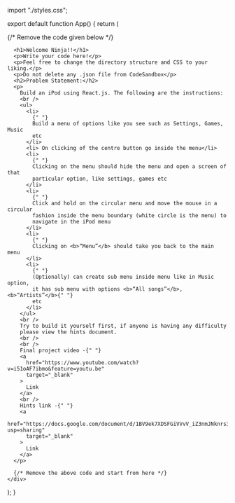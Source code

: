 import "./styles.css";

export default function App() {
  return (
    <div>
      {/* Remove the code given below */}

      <h1>Welcome Ninja!!</h1>
      <p>Write your code here!</p>
      <p>Feel free to change the directory structure and CSS to your liking.</p>
      <p>Do not delete any .json file from CodeSandbox</p>
      <h2>Problem Statement:</h2>
      <p>
        Build an iPod using React.js. The following are the instructions:
        <br />
        <ul>
          <li>
            {" "}
            Build a menu of options like you see such as Settings, Games, Music
            etc
          </li>
          <li> On clicking of the centre button go inside the menu</li>
          <li>
            {" "}
            Clicking on the menu should hide the menu and open a screen of that
            particular option, like settings, games etc
          </li>
          <li>
            {" "}
            Click and hold on the circular menu and move the mouse in a circular
            fashion inside the menu boundary (white circle is the menu) to
            navigate in the iPod menu
          </li>
          <li>
            {" "}
            Clicking on <b>“Menu”</b> should take you back to the main menu
          </li>
          <li>
            {" "}
            (Optionally) can create sub menu inside menu like in Music option,
            it has sub menu with options <b>“All songs”</b>, <b>“Artists”</b>{" "}
            etc
          </li>
        </ul>
        <br />
        Try to build it yourself first, if anyone is having any difficulty
        please view the hints document.
        <br />
        <br />
        Final project video -{" "}
        <a
          href="https://www.youtube.com/watch?v=i51oAF7ibmo&feature=youtu.be"
          target="_blank"
        >
          Link
        </a>
        <br />
        Hints link -{" "}
        <a
          href="https://docs.google.com/document/d/1BV9ek7XDSFGiVVvV_iZ3nmJNknrs3WG1b2tfjkP5XNg/edit?usp=sharing"
          target="_blank"
        >
          Link
        </a>
      </p>

      {/* Remove the above code and start from here */}
    </div>
  );
}
